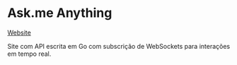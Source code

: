 # Ask.me Anything

[Website](https://askme-anything.netlify.app/)

Site com API escrita em Go com subscrição de WebSockets
para interações em tempo real.
